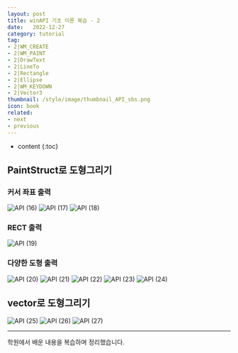 ```yaml
---
layout: post
title: winAPI 기초 이론 복습 - 2
date:   2022-12-27
category: tutorial
tag:
- 2|WM_CREATE
- 2|WM_PAINT
- 2|DrawText
- 2|LineTo
- 2|Rectangle
- 2|Ellipse
- 2|WM_KEYDOWN
- 2|Vector3
thumbnail: /style/image/thumbnail_API_sbs.png
icon: book
related:
- next
- previous
---
```


* content
{:toc}

## PaintStruct로 도형그리기

### 커서 좌표 출력

![API (16)](https://github.com/ssonsonya/ssonsonya.github.io/assets/116151781/bf26828d-88cd-4bc0-89a9-b5af2edb2465)
![API (17)](https://github.com/ssonsonya/ssonsonya.github.io/assets/116151781/a5522c1b-eaa4-4e51-9c55-292f97d24fb9)
![API (18)](https://github.com/ssonsonya/ssonsonya.github.io/assets/116151781/760b9b4b-41ff-40f6-8f8f-7c4ed8a04896)

### RECT 출력
![API (19)](https://github.com/ssonsonya/ssonsonya.github.io/assets/116151781/b922d535-664c-4cd7-ba9e-d3f5cd14bf97)

### 다양한 도형 출력
![API (20)](https://github.com/ssonsonya/ssonsonya.github.io/assets/116151781/26d3ce2e-b8e0-4d80-9995-5705231b90ae)
![API (21)](https://github.com/ssonsonya/ssonsonya.github.io/assets/116151781/c65206e8-242c-4ca0-aa5c-6702718b74c2)
![API (22)](https://github.com/ssonsonya/ssonsonya.github.io/assets/116151781/0a39b4cd-ca36-4c0c-9acb-041eea758653)
![API (23)](https://github.com/ssonsonya/ssonsonya.github.io/assets/116151781/b95f815c-eb2d-47b1-b7d6-e42966f2d240)
![API (24)](https://github.com/ssonsonya/ssonsonya.github.io/assets/116151781/2cd0a687-04ff-4b85-b54b-997bb8d49e99)

## vector로 도형그리기
![API (25)](https://github.com/ssonsonya/ssonsonya.github.io/assets/116151781/6097bb76-063f-4d0d-aacf-c22af094c2c8)
![API (26)](https://github.com/ssonsonya/ssonsonya.github.io/assets/116151781/8fc95db4-48b7-44bb-8e16-03c88d8a5bf4)
![API (27)](https://github.com/ssonsonya/ssonsonya.github.io/assets/116151781/a18575ca-d6a6-4319-b4d4-9c333109bec2)

***
학원에서 배운 내용을 복습하며 정리했습니다.